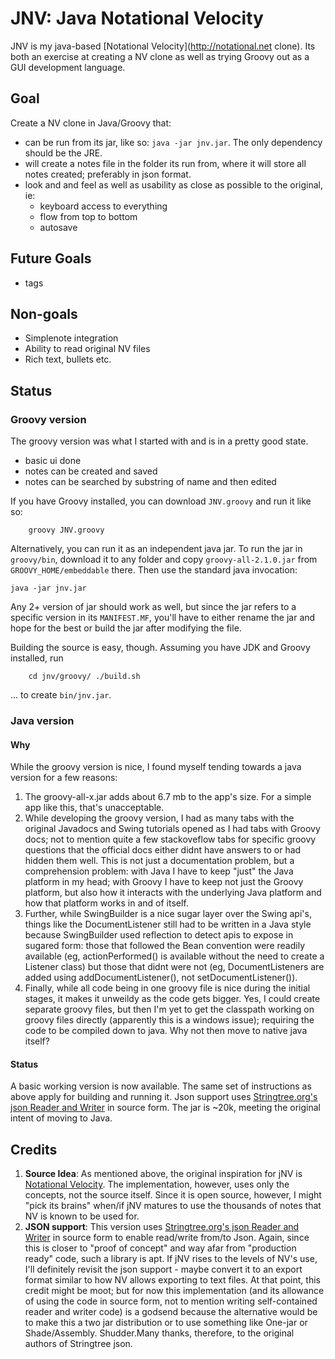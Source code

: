 JNV: Java Notational Velocity
=============================

JNV is my java-based [Notational Velocity](http://notational.net clone). Its both an exercise at creating a NV clone as well as trying Groovy out as a GUI development language.

Goal
----
Create a NV clone in Java/Groovy that:

- can be run from its jar, like so: `java -jar jnv.jar`. The only dependency should be the JRE.
- will create a notes file in the folder its run from, where it will store all notes created; preferably in json format.
- look and and feel as well as usability as close as possible to the original, ie:
	- keyboard access to everything
	- flow from top to bottom
	- autosave

Future Goals
------------

- tags

Non-goals
---------

- Simplenote integration
- Ability to read original NV files
- Rich text, bullets etc.

Status
-----

### Groovy version

The groovy version was what I started with and is in a pretty good state.

- basic ui done
- notes can be created and saved
- notes can be searched by substring of name and then edited

If you have Groovy installed, you can download `JNV.groovy` and run it like so:
		
		groovy JNV.groovy

Alternatively, you can run it as an independent java jar. To run the jar in `groovy/bin`, download
it to any folder and copy `groovy-all-2.1.0.jar` from `GROOVY_HOME/embeddable` there. Then use the standard java invocation:

	java -jar jnv.jar

Any 2+ version of jar should work as well, but since the jar refers to a specific version in its `MANIFEST.MF`,
you'll have to either rename the jar and hope for the best or build the jar after modifying the
file.

Building the source is easy, though. Assuming you have JDK and Groovy installed, run

		cd jnv/groovy/ ./build.sh

... to create `bin/jnv.jar`.


### Java version

#### Why

While the groovy version is nice, I found myself tending towards a java version for a few reasons:

1. The groovy-all-x.jar adds about 6.7 mb to the app's size. For a simple app like this, that's unacceptable.
2. While developing the groovy version, I had as many tabs with the original Javadocs and Swing tutorials opened as I had tabs with Groovy docs; not to mention quite a few stackoveflow tabs for specific groovy questions that the official docs either didnt have answers to or had hidden them well. This is not just a documentation problem, but a comprehension problem: with Java I have to keep "just" the Java platform in my head; with Groovy I have to keep not just the Groovy platform, but also how it interacts with the underlying Java platform and how that platform works in and of itself.
3. Further, while SwingBuilder is a nice sugar layer over the Swing api's, things like the DocumentListener still had to be written in a Java style because SwingBuilder used reflection to detect apis to expose in sugared form: those that followed the Bean convention were readily available (eg, actionPerformed() is available without the need to create a Listener class) but those that didnt were not (eg, DocumentListeners are added using addDocumentListener(), not setDocumentListener()).
4. Finally, while all code being in one groovy file is nice during the initial stages, it makes it unweildy as the code gets bigger. Yes, I could create separate groovy files, but then I'm yet to get the classpath working on groovy files directly (apparently this is a windows issue); requiring the code to be compiled down to java. Why not then move to native java itself?

#### Status

A basic working version is now available. The same set of instructions as above apply for building and running it. Json support uses [Stringtree.org's json Reader and Writer](http://www.stringtree.org/stringtree-json.html) in source form.
The jar is ~20k, meeting the original intent of moving to Java.

Credits
-------

1. **Source Idea**: As mentioned above, the original inspiration for jNV is [Notational Velocity](http://notational.net). The implementation, however, uses only the concepts, not the source itself. Since it is open source, however, I might "pick its brains" when/if jNV matures to use the thousands of notes that NV is known to be used for. 
2. **JSON support**: This version uses [Stringtree.org's json Reader and Writer](http://www.stringtree.org/stringtree-json.html) in source form to enable read/write from/to Json. Again, since this is closer to "proof of concept" and way afar from "production ready" code, such a library is apt. If jNV rises to the levels of NV's use, I'll definitely revisit the json support - maybe convert it to an export format similar to how NV allows exporting to text files. At that point, this credit might be moot; but for now this implementation (and its allowance of using the code in source form, not to mention writing self-contained reader and writer code) is a godsend because the alternative would be to make this a two jar distribution or to use something like One-jar or Shade/Assembly. Shudder.Many thanks, therefore, to the original authors of Stringtree json.
